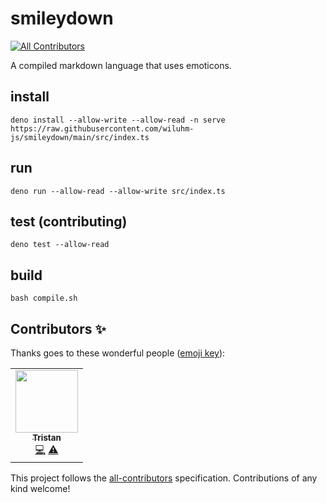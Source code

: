 # smileydown
<!-- ALL-CONTRIBUTORS-BADGE:START - Do not remove or modify this section -->
[![All Contributors](https://img.shields.io/badge/all_contributors-1-orange.svg?style=flat-square)](#contributors-)
<!-- ALL-CONTRIBUTORS-BADGE:END -->

A compiled markdown language that uses emoticons.

## install

`deno install --allow-write --allow-read -n serve https://raw.githubusercontent.com/wiluhm-js/smileydown/main/src/index.ts`

## run

`deno run --allow-read --allow-write src/index.ts`

## test (contributing)

`deno test --allow-read`

## build

`bash compile.sh`

## Contributors ✨

Thanks goes to these wonderful people ([emoji key](https://allcontributors.org/docs/en/emoji-key)):

<!-- ALL-CONTRIBUTORS-LIST:START - Do not remove or modify this section -->
<!-- prettier-ignore-start -->
<!-- markdownlint-disable -->
<table>
  <tr>
    <td align="center"><a href="https://github.com/LeoDog896"><img src="https://avatars.githubusercontent.com/u/26509014?v=4?s=100" width="100px;" alt=""/><br /><sub><b>Tristan</b></sub></a><br /><a href="https://github.com/willuhm-js/smileydown/commits?author=LeoDog896" title="Code">💻</a> <a href="https://github.com/willuhm-js/smileydown/commits?author=LeoDog896" title="Tests">⚠️</a></td>
  </tr>
</table>

<!-- markdownlint-restore -->
<!-- prettier-ignore-end -->

<!-- ALL-CONTRIBUTORS-LIST:END -->

This project follows the [all-contributors](https://github.com/all-contributors/all-contributors) specification. Contributions of any kind welcome!
